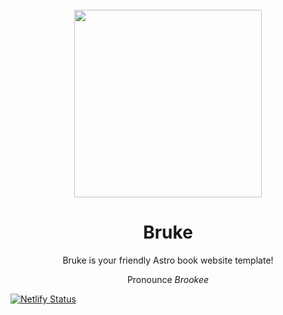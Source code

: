 <div align="center">
<br />
<img src="https://cloud-5b5ip589w-hack-club-bot.vercel.app/0bruke_-_nice_colors_version_.svg" width="300">
<br />
<h1>Bruke</h1>
<p>Bruke is your friendly Astro book website template!</p>
<p>Pronounce <i>Brookee</i></p>
</div>

[![Netlify Status](https://api.netlify.com/api/v1/badges/6c4cffa9-79af-4fcd-a42d-8428b0334b82/deploy-status)](https://app.netlify.com/sites/glittery-marzipan-431909/deploys)
